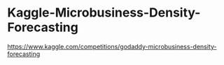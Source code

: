 # Kaggle-Microbusiness-Density-Forecasting
https://www.kaggle.com/competitions/godaddy-microbusiness-density-forecasting
